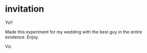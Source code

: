 # invitation

Yo!! 

Made this experiment for my wedding with the best guy in the entire existence. 
Enjoy.

Vic
